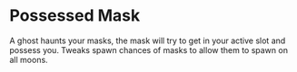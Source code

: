 # Possessed Mask

A ghost haunts your masks, the mask will try to get in your active slot and possess you.
Tweaks spawn chances of masks to allow them to spawn on all moons.
